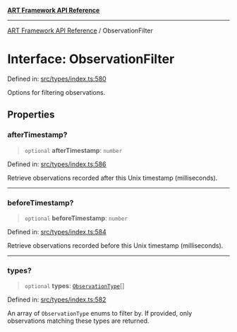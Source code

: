 [**ART Framework API Reference**](../README.md)

***

[ART Framework API Reference](../README.md) / ObservationFilter

# Interface: ObservationFilter

Defined in: [src/types/index.ts:580](https://github.com/hashangit/ART/blob/a8524de337702d2ec210d86aff2464ac0aeed73e/src/types/index.ts#L580)

Options for filtering observations.

## Properties

### afterTimestamp?

> `optional` **afterTimestamp**: `number`

Defined in: [src/types/index.ts:586](https://github.com/hashangit/ART/blob/a8524de337702d2ec210d86aff2464ac0aeed73e/src/types/index.ts#L586)

Retrieve observations recorded after this Unix timestamp (milliseconds).

***

### beforeTimestamp?

> `optional` **beforeTimestamp**: `number`

Defined in: [src/types/index.ts:584](https://github.com/hashangit/ART/blob/a8524de337702d2ec210d86aff2464ac0aeed73e/src/types/index.ts#L584)

Retrieve observations recorded before this Unix timestamp (milliseconds).

***

### types?

> `optional` **types**: [`ObservationType`](../enumerations/ObservationType.md)[]

Defined in: [src/types/index.ts:582](https://github.com/hashangit/ART/blob/a8524de337702d2ec210d86aff2464ac0aeed73e/src/types/index.ts#L582)

An array of `ObservationType` enums to filter by. If provided, only observations matching these types are returned.

